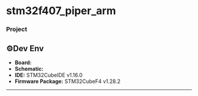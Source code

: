# stm32f407_piper_arm

### Project


## ⚙️Dev Env
- **Board:** 
- **Schematic:** 
- **IDE:** STM32CubeIDE v1.16.0  
- **Firmware Package:** STM32CubeF4 v1.28.2

---
